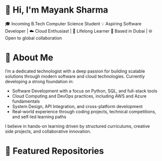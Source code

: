 # 👋 Hi, I'm Mayank Sharma
🎓 Incoming B.Tech Computer Science Student
💡 Aspiring Software Developer | ☁️ Cloud Enthusiast | 🧠 Lifelong Learner
📍 Based in Dubai | 🌐 Open to global collaboration


# 🧠 About Me
I’m a dedicated technologist with a deep passion for building scalable solutions through modern software and cloud technologies. Currently developing a strong foundation in:
- Software Development with a focus on Python, SQL, and full-stack tools
- Cloud Computing and DevOps practices, including AWS and Azure fundamentals
- System Design, API Integration, and cross-platform development
- Real-world experience through coding projects, technical competitions, and self-led learning paths
  
I believe in hands-on learning driven by structured curriculums, creative side projects, and collaborative innovation.

# 📂 Featured Repositories

